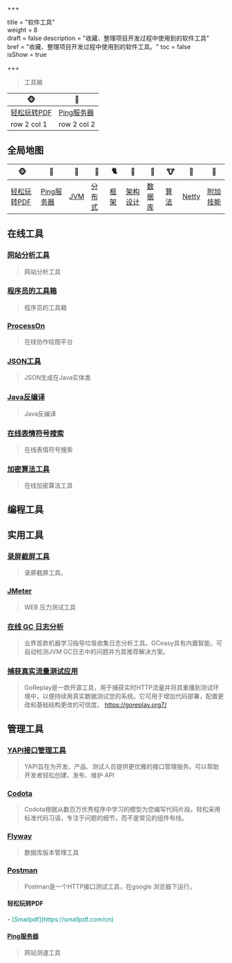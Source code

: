 +++

title = "软件工具"  
weight = 8  
draft = false 
description = "收藏、整理项目开发过程中使用到的软件工具"  
bref = "收藏、整理项目开发过程中使用到的软件工具。"
toc = false  
isShow = true

+++

> 工具箱


🐵  | 🦍
---|---
<a data-scroll="" href="#轻松玩转PDF" class="toc-link node-name--H3  is-active-link">轻松玩转PDF</a> | [Ping服务器](#Ping服务器) 
row 2 col 1 | row 2 col 2



## 全局地图

🐵 | 🦍|  🐶|  🦊|   🐈|    🐯|    🦄|    🐮|      🐷|       🐏 |       
---|---|---|---|---|---|---|---|---|---
[轻松玩转PDF](#轻松玩转PDF) | [Ping服务器](#Ping服务器) |[JVM](#jvm) | [分布式](#分布式相关) |[框架](#常用框架第三方组件)|[架构设计](#架构设计)| [数据库](#db-相关) |[算法](#数据结构与算法)|[Netty](#netty-相关)| [附加技能](#附加技能)



## 在线工具

### <font color=#009688>[网站分析工具](https://www.openadmintools.com)</font>
> 网站分析工具

### <font color=#009688>[程序员的工具箱](https://tool.lu/)</font>
> 程序员的工具箱

### <font color=#009688>[ProcessOn](https://www.processon.com/)</font>
> 在线协作绘图平台

### <font color=#009688>[JSON工具](http://www.jsons.cn/json2java/)</font>
> JSON生成在Java实体类

### <font color=#009688>[Java反编译](http://javare.cn)</font>
> Java反编译

### <font color=#009688>[在线表情符号搜索](https://emojipedia.org/)</font>
> 在线表情符号搜索

### <font color=#009688>[加密算法工具](http://www.ssleye.com/abort.html)</font>
> 在线加密算法工具

## 编程工具

## 实用工具

### <font color=#009688>[录屏截屏工具](https://www.screenpresso.com/download/)</font>
> 录屏截屏工具。

### <font color=#009688>[JMeter](http://jmeter.apache.org/download_jmeter.cgi)</font>
> WEB 压力测试工具

### <font color=#009688>[在线 GC 日志分析](http://gceasy.io/)</font>
> 业界首款机器学习指导垃圾收集日志分析工具。GCeasy具有内置智能，可自动检测JVM GC日志中的问题并为其推荐解决方案。

### <font color=#009688>[捕获真实流量测试应用](https://github.com/buger/goreplay)</font>
> GoReplay是一款开源工具，用于捕获实时HTTP流量并将其重播到测试环境中，以便持续用真实数据测试您的系统。它可用于增加代码部署，配置更改和基础结构更改的可信度。 
https://goreplay.org7/
 
## 管理工具

### <font color=#009688>[YAPI接口管理工具](https://yapi.ymfe.org/documents/index.html) </font>
> YAPI旨在为开发、产品、测试人员提供更优雅的接口管理服务。可以帮助开发者轻松创建、发布、维护 API
 
### <font color=#009688>[Codota](https://www.codota.com/) </font>
> Codota根据从数百万优秀程序中学习的模型为您编写代码片段。轻松采用标准代码习语，专注于问题的细节，而不是常见的组件布线。

### <font color=#009688>[Flyway](https://flywaydb.org) </font>
> 数据库版本管理工具

### <font color=#009688>[Postman](#)</font>
> Postman是一个HTTP接口测试工具，在google 浏览器下运行。




<h4 id="轻松玩转PDF" data-scroll-id="轻松玩转PDF" tabindex="-1" style="outline: none;">轻松玩转PDF</h4>
- <font color=#009688>[Smailpdf](https://smallpdf.com/cn) </font>

#### <font color=#009688>[Ping服务器](http://tool.chinaz.com/sitespeed/) </font>
> 网站测速工具
